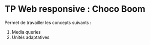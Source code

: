 # TP Web responsive : Choco Boom

Permet de travailler les concepts suivants :
1. Media queries
2. Unités adaptatives 